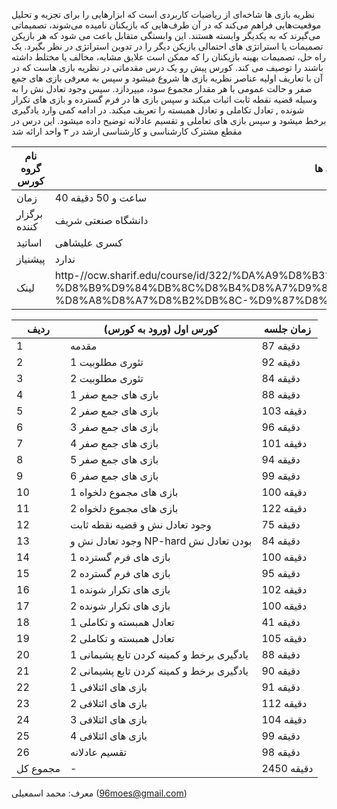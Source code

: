 نظریه بازی ها شاخه‌ای از ریاضیات کاربردی است که ابزارهایی را برای تجزیه و تحلیل موقعیت‌هایی فراهم می‌کند که در آن طرف‌هایی که بازیکنان نامیده می‌شوند، تصمیماتی می‌گیرند که به یکدیگر وابسته هستند. این وابستگی متقابل باعث می شود که هر بازیکن تصمیمات یا استراتژی های احتمالی بازیکن دیگر را در تدوین استراتژی در نظر بگیرد. یک راه حل، تصمیمات بهینه بازیکنان را که ممکن است علایق مشابه، مخالف یا مختلط داشته باشند را توصیف می کند.
کورس پیش رو یک درس مقدماتی در نظریه بازی هاست که در آن با تعاریف اولیه عناصر نظریه بازی ها شروع میشود و سپس به معرفی بازی های جمع صفر و حالت عمومی با هر مقدار مجموع سود، میپردازد. سپس وجود تعادل نش را به وسیله قضیه نقطه ثابت اثبات میکند و سپس بازی ها در فرم گسترده و  بازی های تکرار شونده , تعادل تکاملی و تعادل همبسته را تعریف میکند. در ادامه کمی وارد یادگیری برخط میشود و سپس بازی های تعاملی و تقسیم عادلانه توضیح داده میشود. این درس در مقطع مشترک کارشناسی و کارشناسی ارشد در ۳ واحد ارائه شد

| نام گروه کورس   | نظریه بازی ها                                                                                                                                                                      |
|-----------------|------------------------------------------------------------------------------------------------------------------------------------------------------------------------------------|
| زمان            | 40 ساعت و 50 دقیقه                                                                                                                                                                 |
| برگزار کننده    | دانشگاه صنعتی شریف                                                                                                                                                                 |
| اساتید          | کسری علیشاهی                                                                                                                                                                       |
| پیشنیاز         | ندارد                                                                                                                                                                              |
| لینک            | http-//ocw.sharif.edu/course/id/322/%DA%A9%D8%B3%D8%B1%DB%8C-%D8%B9%D9%84%DB%8C%D8%B4%D8%A7%D9%87%DB%8C-/%D9%86%D8%B8%D8%B1%DB%8C%D9%87-%D8%A8%D8%A7%D8%B2%DB%8C-%D9%87%D8%A7.html |

| ردیف     | کورس اول (ورود به کورس)                  | زمان جلسه  |
|----------|------------------------------------------|------------|
| 1        | مقدمه                                    | 87 دقیقه   |
| 2        | تئوری مطلوبیت 1                          | 92 دقیقه   |
| 3        | تئوری مطلوبیت 2                          | 84 دقیقه   |
| 4        | بازی های جمع صفر 1                       | 88 دقیقه   |
| 5        | بازی های جمع صفر 2                       | 103 دقیقه  |
| 6        | بازی های جمع صفر 3                       | 96 دقیقه   |
| 7        | بازی های جمع صفر 4                       | 101 دقیقه  |
| 8        | بازی های جمع صفر 5                       | 94 دقیقه   |
| 9        | بازی های جمع صفر 6                       | 99 دقیقه   |
| 10       | بازی های مجموع دلخواه 1                  | 100 دقیقه  |
| 11       | بازی های مجموع دلخواه 2                  | 122 دقیقه  |
| 12       | وجود تعادل نش و قضیه نقطه ثابت           | 75 دقیقه   |
| 13       | وجود تعادل نش و  NP-hard بودن تعادل نش   | 84 دقیقه   |
| 14       | بازی های فرم گسترده 1                    | 100 دقیقه  |
| 15       | بازی های فرم گسترده 2                    | 95 دقیقه   |
| 16       | بازی های تکرار شونده 1                   | 102 دقیقه  |
| 17       | بازی های تکرار شونده 2                   | 100 دقیقه  |
| 18       | تعادل همبسته و تکاملی 1                  | 41 دقیقه   |
| 19       | تعادل همبسته و تکاملی 2                  | 105 دقیقه  |
| 20       | یادگیری برخط و کمینه کردن تابع پشیمانی 1 | 88 دقیقه   |
| 21       | یادگیری برخط و کمینه کردن تابع پشیمانی 2 | 90 دقیقه   |
| 22       | بازی های ائتلافی 1                       | 91 دقیقه   |
| 23       | بازی های ائتلافی 2                       | 112 دقیقه  |
| 24       | بازی های ائتلافی 3                       | 104 دقیقه  |
| 25       | بازی های ائتلافی 4                       | 99 دقیقه   |
| 26       | تقسیم عادلانه                            | 98 دقیقه   |
| مجموع کل | -                                        | 2450 دقیقه |

معرف: محمد اسمعیلی (96moes@gmail.com)